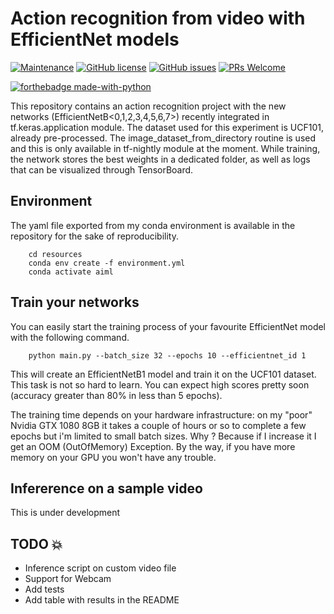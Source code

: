 # Action recognition from video with EfficientNet models
[![Maintenance](https://img.shields.io/badge/Maintained%3F-yes-green.svg)](https://github.com/vincenzosantopietro/action-recognition-efficientnet/graphs/commit-activity)  [![GitHub license](https://img.shields.io/github/license/Naereen/StrapDown.js.svg)](https://github.com/vincenzosantopietro/action-recognition-efficientnet/blob/master/LICENSE)
[![GitHub issues](https://img.shields.io/github/issues/Naereen/StrapDown.js.svg)](https://github.com/vincenzosantopietro/action-recognition-efficientnet/issues)
[![PRs Welcome](https://img.shields.io/badge/PRs-welcome-brightgreen.svg?style=flat-square)](https://github.com/vincenzosantopietro/action-recognition-efficientnet/pulls)

[![forthebadge made-with-python](http://ForTheBadge.com/images/badges/made-with-python.svg)](https://www.python.org/)


This repository contains an action recognition project with the new networks (EfficientNetB<0,1,2,3,4,5,6,7>) recently integrated in tf.keras.application module.
The dataset used for this experiment is UCF101, already pre-processed. 
The image_dataset_from_directory routine is used and this is only available in tf-nightly module at the moment.
While training, the network stores the best weights in a dedicated folder, as well as logs that can be visualized through TensorBoard.
## Environment
The yaml file exported from my conda environment is available in the repository for the sake of reproducibility.  
```shell script
    cd resources
    conda env create -f environment.yml
    conda activate aiml
```
## Train your networks
You can easily start the training process of your favourite EfficientNet model with the following command.

```shell script
    python main.py --batch_size 32 --epochs 10 --efficientnet_id 1
```

This will create an EfficientNetB1 model and train it on the UCF101 dataset. This task is not so hard to learn. You can expect high scores pretty soon (accuracy greater than 80% in less than 5 epochs).
 
The training time depends on your hardware infrastructure: on my "poor" Nvidia GTX 1080 8GB it takes a couple of hours or so to complete a few epochs but i'm limited to small batch sizes. Why ? Because if I increase it I get an OOM (OutOfMemory) Exception. By the way, if you have more memory on your GPU you won't have any trouble.

## Infererence on a sample video
This is under development

## TODO 💥
 - Inference script on custom video file
 - Support for Webcam 
 - Add tests
 - Add table with results in the README
